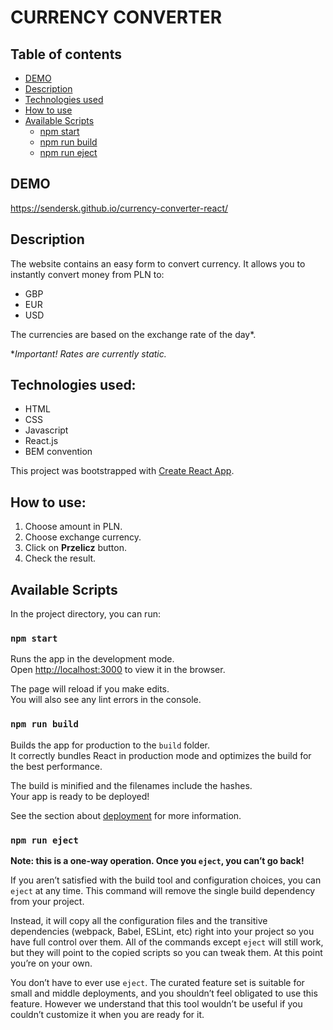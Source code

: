 # CURRENCY CONVERTER

## Table of contents

- [DEMO](#demo)
- [Description](#description)
- [Technologies used](#technologies-used)
- [How to use](#how-to-use) 
- [Available Scripts](#available-scripts)
    - [npm start](#npm-start)
    - [npm run build](#npm-run-build)
    - [npm run eject](#npm-run-eject)

## DEMO

https://sendersk.github.io/currency-converter-react/
## Description

The website contains an easy form to convert currency. It allows you to instantly convert money from PLN to:

- GBP
- EUR
- USD

The currencies are based on the exchange rate of the day*.

**Important! Rates are currently static.*

## Technologies used: 

- HTML
- CSS
- Javascript 
- React.js
- BEM convention

This project was bootstrapped with [Create React App](https://github.com/facebook/create-react-app).

## How to use:

1. Choose amount in PLN.
2. Choose exchange currency.
3. Click on **Przelicz** button.
4. Check the result.

## Available Scripts

In the project directory, you can run:

### `npm start`

Runs the app in the development mode.<br />
Open [http://localhost:3000](http://localhost:3000) to view it in the browser.

The page will reload if you make edits.<br />
You will also see any lint errors in the console.

### `npm run build`

Builds the app for production to the `build` folder.<br />
It correctly bundles React in production mode and optimizes the build for the best performance.

The build is minified and the filenames include the hashes.<br />
Your app is ready to be deployed!

See the section about [deployment](https://facebook.github.io/create-react-app/docs/deployment) for more information.

### `npm run eject`

**Note: this is a one-way operation. Once you `eject`, you can’t go back!**

If you aren’t satisfied with the build tool and configuration choices, you can `eject` at any time. This command will remove the single build dependency from your project.

Instead, it will copy all the configuration files and the transitive dependencies (webpack, Babel, ESLint, etc) right into your project so you have full control over them. All of the commands except `eject` will still work, but they will point to the copied scripts so you can tweak them. At this point you’re on your own.

You don’t have to ever use `eject`. The curated feature set is suitable for small and middle deployments, and you shouldn’t feel obligated to use this feature. However we understand that this tool wouldn’t be useful if you couldn’t customize it when you are ready for it.